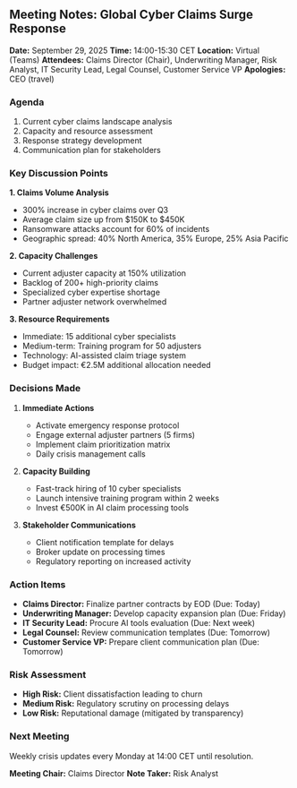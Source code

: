 ## Meeting Notes: Global Cyber Claims Surge Response

**Date:** September 29, 2025
**Time:** 14:00-15:30 CET
**Location:** Virtual (Teams)
**Attendees:** Claims Director (Chair), Underwriting Manager, Risk Analyst, IT Security Lead, Legal Counsel, Customer Service VP
**Apologies:** CEO (travel)

### Agenda
1. Current cyber claims landscape analysis
2. Capacity and resource assessment
3. Response strategy development
4. Communication plan for stakeholders

### Key Discussion Points

**1. Claims Volume Analysis**
- 300% increase in cyber claims over Q3
- Average claim size up from $150K to $450K
- Ransomware attacks account for 60% of incidents
- Geographic spread: 40% North America, 35% Europe, 25% Asia Pacific

**2. Capacity Challenges**
- Current adjuster capacity at 150% utilization
- Backlog of 200+ high-priority claims
- Specialized cyber expertise shortage
- Partner adjuster network overwhelmed

**3. Resource Requirements**
- Immediate: 15 additional cyber specialists
- Medium-term: Training program for 50 adjusters
- Technology: AI-assisted claim triage system
- Budget impact: €2.5M additional allocation needed

### Decisions Made
1. **Immediate Actions**
   - Activate emergency response protocol
   - Engage external adjuster partners (5 firms)
   - Implement claim prioritization matrix
   - Daily crisis management calls

2. **Capacity Building**
   - Fast-track hiring of 10 cyber specialists
   - Launch intensive training program within 2 weeks
   - Invest €500K in AI claim processing tools

3. **Stakeholder Communications**
   - Client notification template for delays
   - Broker update on processing times
   - Regulatory reporting on increased activity

### Action Items
- **Claims Director:** Finalize partner contracts by EOD (Due: Today)
- **Underwriting Manager:** Develop capacity expansion plan (Due: Friday)
- **IT Security Lead:** Procure AI tools evaluation (Due: Next week)
- **Legal Counsel:** Review communication templates (Due: Tomorrow)
- **Customer Service VP:** Prepare client communication plan (Due: Tomorrow)

### Risk Assessment
- **High Risk:** Client dissatisfaction leading to churn
- **Medium Risk:** Regulatory scrutiny on processing delays
- **Low Risk:** Reputational damage (mitigated by transparency)

### Next Meeting
Weekly crisis updates every Monday at 14:00 CET until resolution.

**Meeting Chair:** Claims Director
**Note Taker:** Risk Analyst
